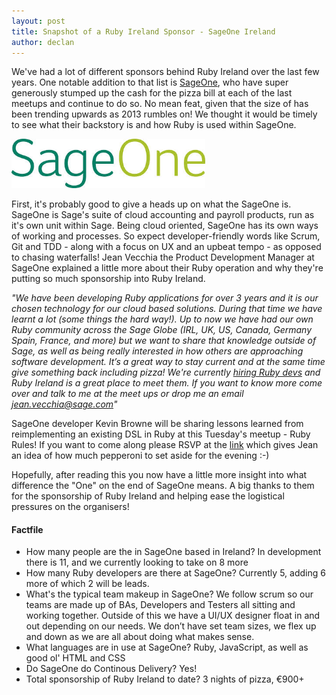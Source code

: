 ```yaml
---
layout: post
title: Snapshot of a Ruby Ireland Sponsor - SageOne Ireland
author: declan
---
```



We've had a lot of different sponsors behind Ruby Ireland over the last
few years. One notable addition to that list is
[SageOne](http://www.sageone.ie/), who have super
generously stumped up the cash for the pizza bill at each of the last
meetups and continue to do so. No mean feat, given that the size of has
been trending upwards as 2013 rumbles on! We thought it would be timely
to see what their backstory is and how Ruby is used within SageOne.

<img src="/images/sageone.jpg" class="img-rounded postImageFloatRight" width="310" />

First, it's probably good to give a heads up on what the SageOne is.
SageOne is Sage's suite of cloud accounting and payroll products, run as
it's own unit within Sage. Being cloud oriented, SageOne has its own
ways of working and processes. So expect developer-friendly words like
Scrum, Git and TDD - along with a focus on UX and an upbeat tempo - as
opposed to chasing waterfalls! Jean Vecchia the Product Development
Manager at SageOne explained a little more about their Ruby operation
and why they're putting so much sponsorship into Ruby Ireland.

_"We have been developing Ruby applications for over 3 years and it is
our chosen technology for our cloud based solutions.  During that time
we have learnt a lot (some things the hard way!). Up to now we have had
our own Ruby community across the Sage Globe (IRL, UK, US, Canada,
Germany Spain, France, and more) but we want to share that knowledge
outside of Sage, as well as being really interested in how others are
approaching software development. It’s a great way to stay current and
at the same time give something back including pizza! We're currently
[hiring Ruby devs](http://www.rubyjobs.ie/?search=sageone) and Ruby
Ireland is a great place to meet them. If you
want to know more come over and talk to me at the meet ups or drop me an
email jean.vecchia@sage.com"_


SageOne developer Kevin Browne will be sharing lessons learned from
reimplementing an existing DSL in Ruby at this Tuesday's meetup - Ruby
Rules! If you want to
come along please RSVP at the [link](http://www.meetup.com/rubyireland/events/144658952/)
which gives Jean an idea of how much
pepperoni to set aside for the evening :-)

Hopefully, after reading this you now have a little more insight into
what difference the "One" on the end of SageOne means. A big thanks to
them for the sponsorship of Ruby Ireland and helping ease the logistical
pressures on the organisers!

#### Factfile

* How many people are the in SageOne based in Ireland? In development
  there is 11, and we currently looking to take on 8 more
* How many Ruby developers are there at SageOne? Currently 5, adding 6
  more of which 2 will be leads.
* What's the typical team makeup in SageOne? We follow scrum so our teams are
made up of BAs, Developers and Testers all sitting and working together.
Outside of this we have a UI/UX designer float in and out depending on
our needs. We don’t have set team sizes, we flex up and down as we are
all about doing what makes sense.
* What languages are in use at SageOne? Ruby, JavaScript, as well as
  good ol' HTML and CSS
* Do SageOne do Continous Delivery? Yes!
* Total sponsorship of Ruby Ireland to date? 3 nights of pizza, €900+
